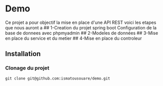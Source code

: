 # Demo
Ce projet a pour objectif la mise en place d'une API REST voici les etapes que nous auront a 
    ## 1-Creation du projet spring boot Configuration de la base de donnees avec phpmyadmin
    ## 2-Modeles de données
    ## 3-Mise en place du service et du metier
    ## 4-Mise en place du controleur


## Installation 
### Clonage du projet
```
git clone git@github.com:ismatousouare/demo.git
```